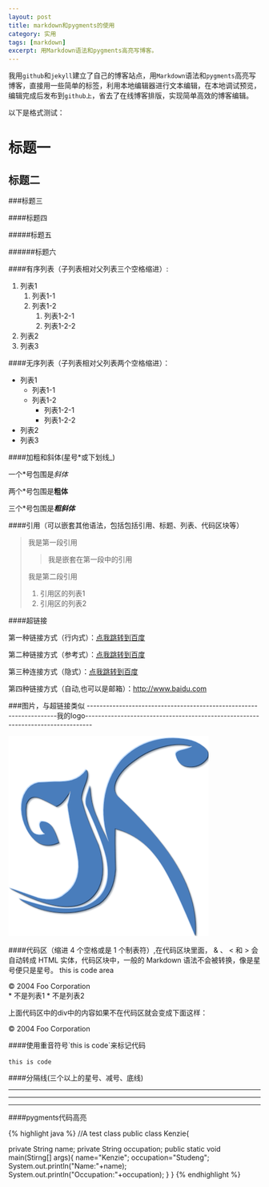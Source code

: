 ```yaml
---
layout: post
title: markdown和pygments的使用
category: 实用
tags: [markdown]
excerpt: 用Markdown语法和pygments高亮写博客。
---
```

我用`github`和`jekyll`建立了自己的博客站点，用`Markdown`语法和`pygments`高亮写博客，直接用一些简单的标签，利用本地编辑器进行文本编辑，在本地调试预览，编辑完成后发布到`github上`，省去了在线博客排版，实现简单高效的博客编辑。

以下是格式测试：

标题一
======

标题二
------

###标题三

####标题四

#####标题五

######标题六

####有序列表（子列表相对父列表三个空格缩进）:

1. 列表1
   1. 列表1-1
   1. 列表1-2
      1. 列表1-2-1
      1. 列表1-2-2
1. 列表2
1. 列表3

####无序列表（子列表相对父列表两个空格缩进）：

* 列表1
  * 列表1-1
  * 列表1-2
    * 列表1-2-1
    * 列表1-2-2
* 列表2
* 列表3

####加粗和斜体(星号*或下划线_)

一个\*号包围是*斜体*

两个\*号包围是**粗体**

三个\*号包围是***粗斜体***

####引用（可以嵌套其他语法，包括包括引用、标题、列表、代码区块等）

> 我是第一段引用
>
>> 我是嵌套在第一段中的引用
>
> 我是第二段引用
>
>1. 引用区的列表1
>1. 引用区的列表2

####超链接

第一种链接方式（行内式）：[点我跳转到百度](http://www.baidu.com "百度")

第二种链接方式（参考式）：[点我跳转到百度][link]

[link]: http://www.baidu.com

第三种连接方式（隐式）：[点我跳转到百度][]

[点我跳转到百度]: http://www.baidu.com

第四种链接方式（自动,也可以是邮箱）：<http://www.baidu.com>

###图片，与超链接类似
--------------------------------------------------------------------我的logo--------------------------------------------------------------------------------

![我的logo](/kzlog.png "KenzieChen")

####代码区（缩进 4 个空格或是 1 个制表符）,在代码区块里面， & 、 < 和 > 会自动转成 HTML 实体，代码区块中，一般的 Markdown 语法不会被转换，像是星号便只是星号。
	this is code area
	<div class="footer">
        &copy; 2004 Foo Corporation
    </div>
    * 不是列表1
    * 不是列表2

上面代码区中的div中的内容如果不在代码区就会变成下面这样：

<div class="footer">
        &copy; 2004 Foo Corporation
</div>

####使用重音符号\`this is code\`来标记代码

`this is code`

####分隔线(三个以上的星号、减号、底线)

***
---
___

####pygments代码高亮

{% highlight java %}
//A test class
public class Kenzie{

  private String name;
  private String occupation;
  public static void main(Stirng[] args){
    name="Kenzie";
    occupation="Studeng";
    System.out.println("Name:"+name);
    System.out.println("Occupation:"+occupation);
  }
}
{% endhighlight %}